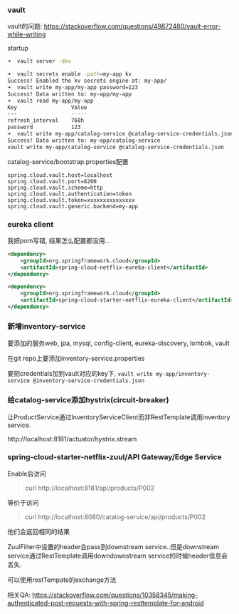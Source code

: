 ### vault

vault的问题: https://stackoverflow.com/questions/49872480/vault-error-while-writing

startup

```sh
➜  vault server -dev

➜  vault secrets enable -path=my-app kv
Success! Enabled the kv secrets engine at: my-app/
➜  vault write my-app/my-app password=123
Success! Data written to: my-app/my-app
➜  vault read my-app/my-app
Key                 Value
---                 -----
refresh_interval    768h
password            123
➜  vault write my-app/catalog-service @catalog-service-credentials.json
Success! Data written to: my-app/catalog-service
vault write my-app/catalog-service @catalog-service-credentials.json
```

catalog-service/bootstrap.properties配置

```
spring.cloud.vault.host=localhost
spring.cloud.vault.port=8200
spring.cloud.vault.scheme=http
spring.cloud.vault.authentication=token
spring.cloud.vault.token=xxxxxxxxxxxxxxx
spring.cloud.vault.generic.backend=my-app
```

### eureka client
我把pom写错, 结果怎么配置都没用...

```xml
<dependency>
	<groupId>org.springframework.cloud</groupId>
	<artifactId>spring-cloud-netflix-eureka-client</artifactId>
</dependency>
```

```xml
<dependency>
	<groupId>org.springframework.cloud</groupId>
	<artifactId>spring-cloud-starter-netflix-eureka-client</artifactId>
</dependency>
```

### 新增inventory-service
要添加的服务web, jpa, mysql, config-client, eureka-discovery, lombok, vault

在git repo上要添加inventory-service.properties

要把credentials加到vault对应的key下, `vault write my-app/inventory-service @inventory-service-credentials.json`


### 给catalog-service添加hystrix(circuit-breaker)
让ProductService通过InventoryServiceClient而非RestTemplate调用inventory service.

http://localhost:8181/actuator/hystrix.stream

### spring-cloud-starter-netflix-zuul/API Gateway/Edge Service
Enable后访问

> curl http://localhost:8181/api/products/P002

等价于访问

> curl http://localhost:8080/catalog-service/api/products/P002

他们会返回相同的结果

ZuulFilter中设置的header会pass到downstream service..但是downstream service通过RestTemplate调用downdownstream service的时候header信息会丢失.

可以使用restTempate的exchange方法

相关QA: https://stackoverflow.com/questions/10358345/making-authenticated-post-requests-with-spring-resttemplate-for-android


